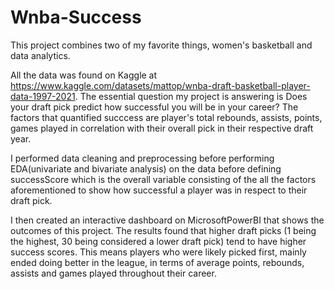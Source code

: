 # Wnba-Success
This project combines two of my favorite things, women's basketball and data analytics. 

All the data was found on Kaggle at https://www.kaggle.com/datasets/mattop/wnba-draft-basketball-player-data-1997-2021. 
The essential question my project is answering is Does your draft pick predict how successful you will be in your career?
The factors that quantified succcess are player's total rebounds, assists, points, games played in correlation with their overall pick in their respective draft year.

I performed data cleaning and preprocessing before performing EDA(univariate and bivariate analysis) on the data before defining successScore which is the overall variable consisting of the all the factors aforementioned to show how successful a player was in respect to their draft pick. 

I then created an interactive dashboard on MicrosoftPowerBI that shows the outcomes of this project. 
The results found that higher draft picks (1 being the highest, 30 being considered a lower draft pick) tend to have higher success scores. This means players who were likely picked first, mainly ended doing better in the league, in terms of average points, rebounds, assists and games played throughout their career. 

